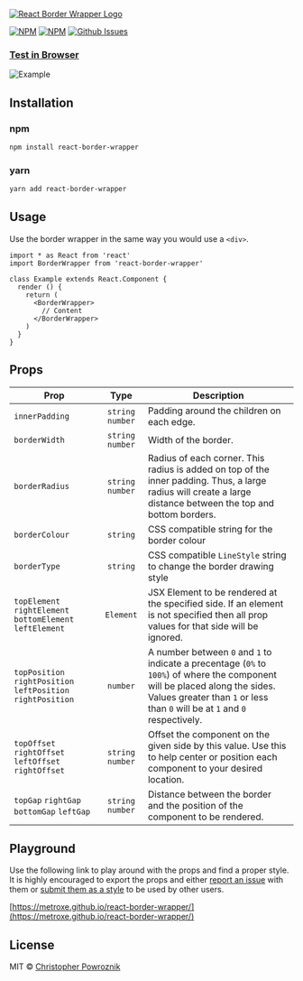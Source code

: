[![React Border Wrapper Logo](https://metroxe.github.io/react-border-wrapper/react_border_wrapper_logo.png)](https://metroxe.github.io/react-border-wrapper/)

[![NPM](https://img.shields.io/npm/v/react-border-wrapper.svg)](https://www.npmjs.com/package/react-border-wrapper)
[![NPM](https://img.shields.io/npm/dt/react-border-wrapper.svg)](https://www.npmjs.com/package/react-border-wrapper)
[![Github Issues](https://img.shields.io/github/issues/metroxe/react-border-wrapper.svg)](https://github.com/Metroxe/react-border-wrapper/issues)

### [Test in Browser](https://metroxe.github.io/react-border-wrapper/)


![Example](https://metroxe.github.io/react-border-wrapper/react_border_wrapper_example.png)

## Installation

### npm
```bash
npm install react-border-wrapper
```

### yarn
```bash
yarn add react-border-wrapper
```

## Usage

Use the border wrapper in the same way you would use a `<div>`.

```tsx
import * as React from 'react'
import BorderWrapper from 'react-border-wrapper'

class Example extends React.Component {
  render () {
    return (
      <BorderWrapper>
      	// Content
      </BorderWrapper>
    )
  }
}
```

## Props

| Prop | Type | Description |
| --- | :---: | --- |
| `innerPadding` | `string` `number` | Padding around the children on each edge.
| `borderWidth` | `string` `number` | Width of the border.
| `borderRadius` | `string` `number` | Radius of each corner. This radius is added on top of the inner padding. Thus, a large radius will create a large distance between the top and bottom borders.
| `borderColour` | `string` | CSS compatible string for the border colour
| `borderType` | `string` | CSS compatible `LineStyle` string to change the border drawing style
| `topElement` `rightElement` `bottomElement` `leftElement` | `Element` | JSX Element to be rendered at the specified side. If an element is not specified then all prop values for that side will be ignored.
| `topPosition` `rightPosition` `leftPosition` `rightPosition` | `number` | A number between `0` and `1` to indicate a precentage (`0%` to `100%`) of where the component will be placed along the sides. Values greater than `1` or less than `0` will be at `1` and `0` respectively.
| `topOffset` `rightOffset` `leftOffset` `rightOffset` | `string` `number` | Offset the component on the given side by this value. Use this to help center or position each component to your desired location.
| `topGap` `rightGap` `bottomGap` `leftGap` | `string` `number` | Distance between the border and the position of the component to be rendered. 

## Playground
Use the following link to play around with the props and find a proper style. It is highly encouraged to export the props and either [report an issue](https://github.com/Metroxe/react-border-wrapper/issues/new?assignees=&labels=bug&template=bug-report.md&title=) with them or [submit them as a style](https://github.com/Metroxe/react-border-wrapper/issues/new?assignees=&labels=new+style&template=new-style.md&title=) to be used by other users.

[https://metroxe.github.io/react-border-wrapper/](https://metroxe.github.io/react-border-wrapper/)

## License

MIT © [Christopher Powroznik](https://github.com/Metroxe)
